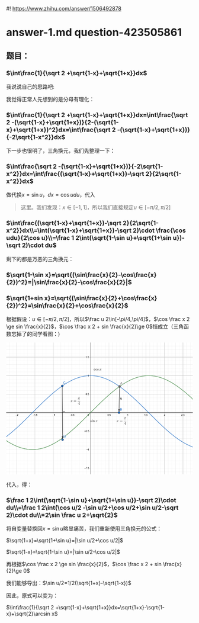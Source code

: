 #! https://www.zhihu.com/answer/1506492878


# answer-1.md question-423505861

## 题目：

### $\int\frac{1}{\sqrt 2 +\sqrt{1-x}+\sqrt{1+x}}dx$

我说说自己的思路吧:

我觉得正常人先想到的是分母有理化：

### $\int\frac{1}{\sqrt 2 +\sqrt{1-x}+\sqrt{1+x}}dx=\int\frac{\sqrt 2 -(\sqrt{1-x}+\sqrt{1+x})}{2-(\sqrt{1-x}+\sqrt{1+x})^2}dx=\int\frac{\sqrt 2 -(\sqrt{1-x}+\sqrt{1+x})}{-2\sqrt{1-x^2}}dx$

下一步也很明了，三角换元，我们先整理一下：

### $\int\frac{\sqrt 2 -(\sqrt{1-x}+\sqrt{1+x})}{-2\sqrt{1-x^2}}dx=\int\frac{(\sqrt{1-x}+\sqrt{1+x})-\sqrt 2}{2\sqrt{1-x^2}}dx$

做代换$x=\sin u$，$dx=\cos u du$，代入

> 这里。我们发现：$x\in [-1,1]$，所以我们直接规定$u\in[-\pi/2,\pi/2]$

### $\int\frac{(\sqrt{1-x}+\sqrt{1+x})-\sqrt 2}{2\sqrt{1-x^2}}dx\\=\int(\sqrt{1-x}+\sqrt{1+x})-\sqrt 2)\cdot \frac{\cos udu}{2\cos u}\\=\frac 1 2\int(\sqrt{1-\sin u}+\sqrt{1+\sin u})-\sqrt 2)\cdot du$

剩下的都是万恶的三角换元：

### $\sqrt{1-\sin x}=\sqrt{(\sin\frac{x}{2}-\cos\frac{x}{2})^2}=|\sin\frac{x}{2}-\cos\frac{x}{2}|$

### $\sqrt{1+sin x}=\sqrt{(\sin\frac{x}{2}+\cos\frac{x}{2})^2}=\sin\frac{x}{2}+\cos\frac{x}{2}$

根据假设：$u\in[-\pi/2,\pi/2]$，所以$\frac u 2\in[-\pi/4,\pi/4]$，$\cos \frac x 2 \ge sin \frac{x}{2}$，$\cos \frac x 2 + sin \frac{x}{2}\ge 0$恒成立（三角函数忘掉了的同学看图：)

![answer-1.png](img/answer-1.png)

代入，得：

### $\frac 1 2\int(\sqrt{1-\sin u}+\sqrt{1+\sin u})-\sqrt 2)\cdot du\\=\frac 1 2\int(\cos u/2 -\sin u/2+\cos u/2+\sin u/2-\sqrt 2)\cdot du\\=2\sin \frac u 2+\sqrt{2}$

将自变量替换回$x=\sin u$略显痛苦，我们重新使用三角换元的公式：

$\sqrt{1+x}=\sqrt{1+\sin u}=|\sin u/2+\cos u/2|$

$\sqrt{1-x}=\sqrt{1-\sin u}=|\sin u/2-\cos u/2|$

再根据$\cos \frac x 2 \ge sin \frac{x}{2}$，$\cos \frac x 2 + sin \frac{x}{2}\ge 0$

我们能够导出：$\sin u/2=1/2(\sqrt{1+x}-\sqrt{1-x})$

因此，原式可以变为：

$\int\frac{1}{\sqrt 2 +\sqrt{1-x}+\sqrt{1+x}}dx=\sqrt{1+x}-\sqrt{1-x}+\sqrt{2}\arcsin x$
